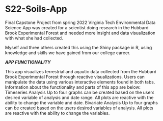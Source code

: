 # S22-Soils-App
Final Capstone Project from spring 2022 Virginia Tech Environmental Data Science
App was created for a scientist doing research in the Hubbard Brook Experimental Forest and needed more insight and data visualization with what she had collected. 

Myself and three others created this using the Shiny package in R, using knowledge and skills we have gained from our college career.




***APP FUNCTIONALITY***


This app visualizes terrestrial and aqautic data collected from the Hubbard Brook Experimental Forest through reactive visualizations. Users can manipulate the data using various interactive elements found in both tabs.
Information about the functionality and parts of this app are below:
Timeseries Analysis
Up to four graphs can be created based on the users desired variable of analysis and date range. All plots are reactive with the ability to change the variable and date.
Bivariate Analysis
Up to four graphs can be created based on the users desired variables of analysis. All plots are reactive with the ability to change the variables.
